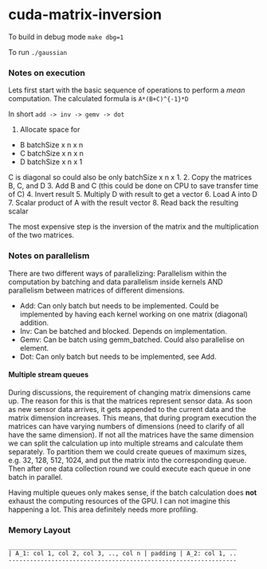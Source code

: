 # cuda-matrix-inversion

To build in debug mode ```make dbg=1```

To run ```./gaussian```


### Notes on execution

Lets first start with the basic sequence of operations to perform a *mean* computation. The calculated formula is ```A*(B+C)^{-1}*D```

In short ```add -> inv -> gemv -> dot```

1. Allocate space for 
  - B       batchSize x n x n
  - C       batchSize x n x n
  - D       batchSize x n x 1
  
  C is diagonal so could also be only batchSize x n x 1.
2. Copy the matrices B, C, and D
3. Add B and C (this could be done on CPU to save transfer time of C)
4. Invert result
5. Multiply D with result to get a vector
6. Load A into D
7. Scalar product of A with the result vector
8. Read back the resulting scalar

The most expensive step is the inversion of the matrix and the multiplication of the two matrices.

### Notes on parallelism
There are two different ways of parallelizing: Parallelism within the computation by batching and data parallelism inside kernels AND parallelism between matrices of different dimensions.
- Add: Can only batch but needs to be implemented. Could be implemented by having each kernel working on one matrix (diagonal) addition.
- Inv: Can be batched and blocked. Depends on implementation.
- Gemv: Can be batch using gemm_batched. Could also parallelise on element.
- Dot: Can only batch but needs to be implemented, see Add.

#### Multiple stream queues
During discussions, the requirement of changing matrix dimensions came up. The reason for this is that the matrices represent sensor data. As soon as new sensor data arrives, it gets appended to the current data and the matrix dimension increases. This means, that during program execution the matrices can have varying numbers of dimensions (need to clarify of all have the same dimension). If not all the matrices have the same dimension we can split the calculation up into multiple streams and calculate them separately. To partition them we could create queues of maximum sizes, e.g. 32, 128, 512, 1024, and put the matrix into the corresponding queue. Then after one data collection round we could execute each queue in one batch in parallel.

Having multiple queues only makes sense, if the batch calculation does **not** exhaust the computing resources of the GPU. I can not imagine this happening a lot. This area definitely needs more profiling.

### Memory Layout

```
________________________________________________________________
| A_1: col 1, col 2, col 3, .., col n | padding | A_2: col 1, ..
----------------------------------------------------------------
```
